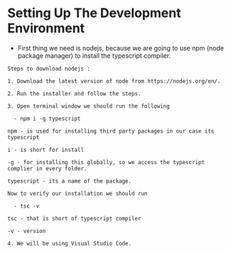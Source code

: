 # Setting Up The Development Environment

- First thing we need is nodejs, because we are going to use npm (node package manager) to install the typescript compiler.

```
Steps to download nodejs :

1. Download the latest version of node from https://nodejs.org/en/.

2. Run the installer and follow the steps.

3. Open terminal window we should run the following

  - npm i -g typescript

npm - is used for installing third party packages in our case its typescript

i - is short for install

-g - for installing this globally, so we access the typescript complier in every folder.

typescript - its a name of the package.

Now to verify our installation we should run

  - tsc -v

tsc - that is short of typescript compiler

-v - version

4. We will be using Visual Studio Code.
```
